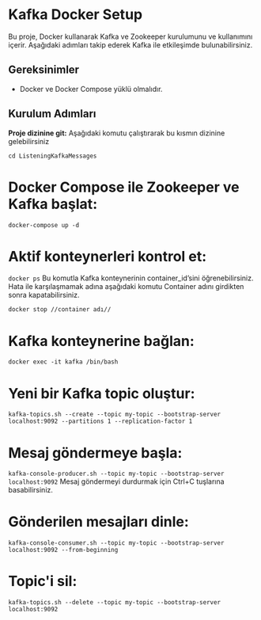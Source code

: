 # Kafka Docker Setup

Bu proje, Docker kullanarak Kafka ve Zookeeper kurulumunu ve kullanımını içerir. Aşağıdaki adımları takip ederek Kafka ile etkileşimde bulunabilirsiniz.

## Gereksinimler

- Docker ve Docker Compose yüklü olmalıdır.

## Kurulum Adımları

**Proje dizinine git:**
Aşağıdaki komutu çalıştırarak bu kısmın dizinine gelebilirsiniz

```cd ListeningKafkaMessages```

# Docker Compose ile Zookeeper ve Kafka başlat:

```docker-compose up -d```

# Aktif konteynerleri kontrol et:

```docker ps```
Bu komutla Kafka konteynerinin container_id’sini öğrenebilirsiniz.
Hata ile karşılaşmamak adına aşağıdaki komutu Container adını girdikten sonra kapatabilirsiniz.

```docker stop //container adı//```

# Kafka konteynerine bağlan:

```docker exec -it kafka /bin/bash```

# Yeni bir Kafka topic oluştur:

```kafka-topics.sh --create --topic my-topic --bootstrap-server localhost:9092 --partitions 1 --replication-factor 1```

# Mesaj göndermeye başla:

```kafka-console-producer.sh --topic my-topic --bootstrap-server localhost:9092```
Mesaj göndermeyi durdurmak için Ctrl+C tuşlarına basabilirsiniz.

# Gönderilen mesajları dinle:

```kafka-console-consumer.sh --topic my-topic --bootstrap-server localhost:9092 --from-beginning```

# Topic'i sil:

```kafka-topics.sh --delete --topic my-topic --bootstrap-server localhost:9092```
